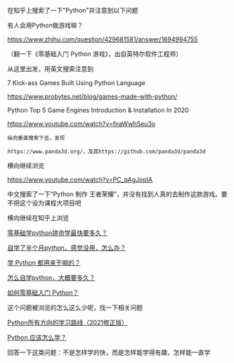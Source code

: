 在知乎上搜索了一下"Python"并注意到以下问题

有人会用Python做游戏嘛？

https://www.zhihu.com/question/429681581/answer/1694994755

（翻一下《零基础入门 Python 游戏》，出自英特尔软件工程师）

从这里出发，用英文搜索注意到

7 Kick-ass Games Built Using Python Language

https://www.probytes.net/blog/games-made-with-python/

Python Top 5 Game Engines Introduction & Installation In 2020

https://www.youtube.com/watch?v=fnaWwhSeu3o

    纵向垂直搜索下去，发现

    https://www.panda3d.org/，及其https://github.com/panda3d/panda3d

横向继续浏览

https://www.youtube.com/watch?v=PC_pAgJopIA


中文搜索了一下“Python 制作 王者荣耀”，并没有找到人真的去制作这款游戏。要不把这个设为课程大项目吧


横向继续在知乎上浏览

[零基础学python拼命学最快要多久？](https://www.zhihu.com/question/453867703/answer/1907046644)

[自学了半个月python，感觉没用，怎么办？](https://www.zhihu.com/question/381078052/answer/2015651056)

[学 Python 都用来干嘛的？](https://www.zhihu.com/question/34098079/answer/1786342281)

[怎么自学python，大概要多久？](https://www.zhihu.com/question/300985609/answer/1480501434)

[如何零基础入门 Python？](https://www.zhihu.com/question/30436581/answer/2273585143)

这个问题被浏览的怎么这么少呢，找一下相关问题

[Python所有方向的学习路线（2021修正版）](https://zhuanlan.zhihu.com/p/383911777)

[Python 应该怎么学？](https://www.zhihu.com/question/353341563/answer/903740226)

回答一下这类问题：不是怎样学的快，而是怎样能学得有趣，怎样能一直学



